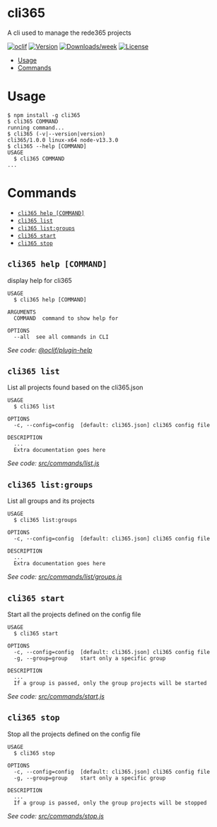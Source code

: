 cli365
======

A cli used to manage the rede365 projects

[![oclif](https://img.shields.io/badge/cli-oclif-brightgreen.svg)](https://oclif.io)
[![Version](https://img.shields.io/npm/v/cli365.svg)](https://npmjs.org/package/cli365)
[![Downloads/week](https://img.shields.io/npm/dw/cli365.svg)](https://npmjs.org/package/cli365)
[![License](https://img.shields.io/npm/l/cli365.svg)](https://github.com/BRKsReginaldo/cli365/blob/master/package.json)

<!-- toc -->
* [Usage](#usage)
* [Commands](#commands)
<!-- tocstop -->
# Usage
<!-- usage -->
```sh-session
$ npm install -g cli365
$ cli365 COMMAND
running command...
$ cli365 (-v|--version|version)
cli365/1.0.0 linux-x64 node-v13.3.0
$ cli365 --help [COMMAND]
USAGE
  $ cli365 COMMAND
...
```
<!-- usagestop -->
# Commands
<!-- commands -->
* [`cli365 help [COMMAND]`](#cli365-help-command)
* [`cli365 list`](#cli365-list)
* [`cli365 list:groups`](#cli365-listgroups)
* [`cli365 start`](#cli365-start)
* [`cli365 stop`](#cli365-stop)

## `cli365 help [COMMAND]`

display help for cli365

```
USAGE
  $ cli365 help [COMMAND]

ARGUMENTS
  COMMAND  command to show help for

OPTIONS
  --all  see all commands in CLI
```

_See code: [@oclif/plugin-help](https://github.com/oclif/plugin-help/blob/v2.2.3/src/commands/help.ts)_

## `cli365 list`

List all projects found based on the cli365.json

```
USAGE
  $ cli365 list

OPTIONS
  -c, --config=config  [default: cli365.json] cli365 config file

DESCRIPTION
  ...
  Extra documentation goes here
```

_See code: [src/commands/list.js](https://github.com/BRKsReginaldo/cli365/blob/v1.0.0/src/commands/list.js)_

## `cli365 list:groups`

List all groups and its projects

```
USAGE
  $ cli365 list:groups

OPTIONS
  -c, --config=config  [default: cli365.json] cli365 config file

DESCRIPTION
  ...
  Extra documentation goes here
```

_See code: [src/commands/list/groups.js](https://github.com/BRKsReginaldo/cli365/blob/v1.0.0/src/commands/list/groups.js)_

## `cli365 start`

Start all the projects defined on the config file

```
USAGE
  $ cli365 start

OPTIONS
  -c, --config=config  [default: cli365.json] cli365 config file
  -g, --group=group    start only a specific group

DESCRIPTION
  ...
  If a group is passed, only the group projects will be started
```

_See code: [src/commands/start.js](https://github.com/BRKsReginaldo/cli365/blob/v1.0.0/src/commands/start.js)_

## `cli365 stop`

Stop all the projects defined on the config file

```
USAGE
  $ cli365 stop

OPTIONS
  -c, --config=config  [default: cli365.json] cli365 config file
  -g, --group=group    start only a specific group

DESCRIPTION
  ...
  If a group is passed, only the group projects will be stopped
```

_See code: [src/commands/stop.js](https://github.com/BRKsReginaldo/cli365/blob/v1.0.0/src/commands/stop.js)_
<!-- commandsstop -->
